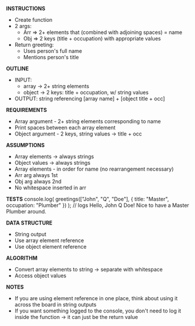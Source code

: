 **INSTRUCTIONS**
- Create function
- 2 args:
  - Arr => 2+ elements that (combined with adjoining spaces) = name
  - Obj => 2 keys (title + occupation) with appropriate values
- Return greeting:
  - Uses person's full name
  - Mentions person's title

**OUTLINE**
- INPUT: 
  - array -> 2+ string elements
  - object -> 2 keys: title + occupation, w/ string values
- OUTPUT: string referencing [array name] + [object title + occ]

**REQUIREMENTS**
- Array argument - 2+ string elements corresponding to name
- Print spaces between each array element
- Object argument - 2 keys, string values -> title + occ

**ASSUMPTIONS**
- Array elements -> always strings
- Object values -> always strings
- Array elements - in order for name (no rearrangement necessary)
- Arr arg always 1st
- Obj arg always 2nd
- No whitespace inserted in arr

**TESTS**
console.log(
  greetings(["John", "Q", "Doe"], { title: "Master", occupation: "Plumber" })
);
// logs Hello, John Q Doe! Nice to have a Master Plumber around.

**DATA STRUCTURE**
- String output
- Use array element reference
- Use object element reference

**ALGORITHM**
- Convert array elements to string -> separate with whitespace
- Access object values

**NOTES**
- If you are using element reference in one place, think about using it across the board in string outputs
- If you want something logged to the console, you don't need to log it inside the function -> it can just be the return value